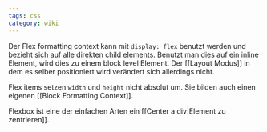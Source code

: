 ```yaml
---
tags: css
category: wiki
---
```

Der Flex formatting context kann mit `display: flex` benutzt werden und bezieht sich auf alle direkten child elements.
Benutzt man dies auf ein inline Element, wird dies zu einem block level Element.
Der [[Layout Modus]] in dem es selber positioniert wird verändert sich allerdings nicht.

Flex items setzen `width` und `height` nicht absolut um.
Sie bilden auch einen eigenen [[Block Formatting Context]].

Flexbox ist eine der einfachen Arten ein [[Center a div|Element zu zentrieren]].

